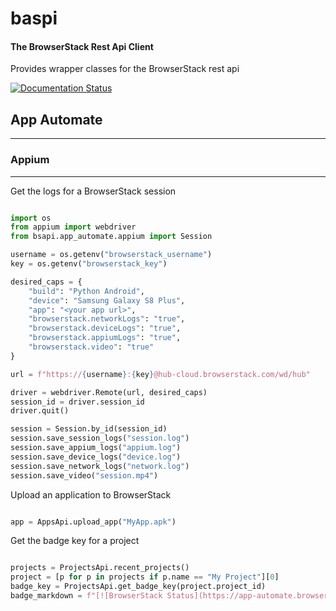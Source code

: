 # baspi
#### The BrowserStack Rest Api Client

Provides wrapper classes for the BrowserStack rest api

[![Documentation Status](https://readthedocs.org/projects/bsapi/badge/?version=latest)](https://bsapi.readthedocs.io/en/latest/?badge=latest)


## App Automate
___
### Appium
___

Get the logs for a BrowserStack session

```python

import os
from appium import webdriver
from bsapi.app_automate.appium import Session

username = os.getenv("browserstack_username")
key = os.getenv("browserstack_key")

desired_caps = {
    "build": "Python Android",
    "device": "Samsung Galaxy S8 Plus",
    "app": "<your app url>",
    "browserstack.networkLogs": "true",
    "browserstack.deviceLogs": "true",
    "browserstack.appiumLogs": "true",
    "browserstack.video": "true"
}

url = f"https://{username}:{key}@hub-cloud.browserstack.com/wd/hub"

driver = webdriver.Remote(url, desired_caps)
session_id = driver.session_id
driver.quit()

session = Session.by_id(session_id)
session.save_session_logs("session.log")
session.save_appium_logs("appium.log")
session.save_device_logs("device.log")
session.save_network_logs("network.log")
session.save_video("session.mp4")

```

Upload an application to BrowserStack

```python

app = AppsApi.upload_app("MyApp.apk")

```

Get the badge key for a project

```python

projects = ProjectsApi.recent_projects()
project = [p for p in projects if p.name == "My Project"][0]
badge_key = ProjectsApi.get_badge_key(project.project_id)
badge_markdown = f"[![BrowserStack Status](https://app-automate.browserstack.com/badge.svg?badge_key={badge_key})](https://app-automate.browserstack.com/public-build/{badge_key}?redirect=true)"

```